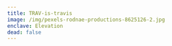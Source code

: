 ```yaml
---
title: TRAV-is-travis
image: /img/pexels-rodnae-productions-8625126-2.jpg
enclave: Elevation
dead: false
---
```

